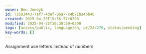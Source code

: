 ```yaml
---
owner: Ben Jendyk
id: 73683443-7af7-4daf-86a7-c4b71ba4bb46
created: 2025-04-25T15:56:57+0200
modified: 2025-04-25T16:38:50+0200
tags: [access/public, language/en, pr/24/270, status/pending]
key-words: []
---
```


Assignment use letters instead of numbers